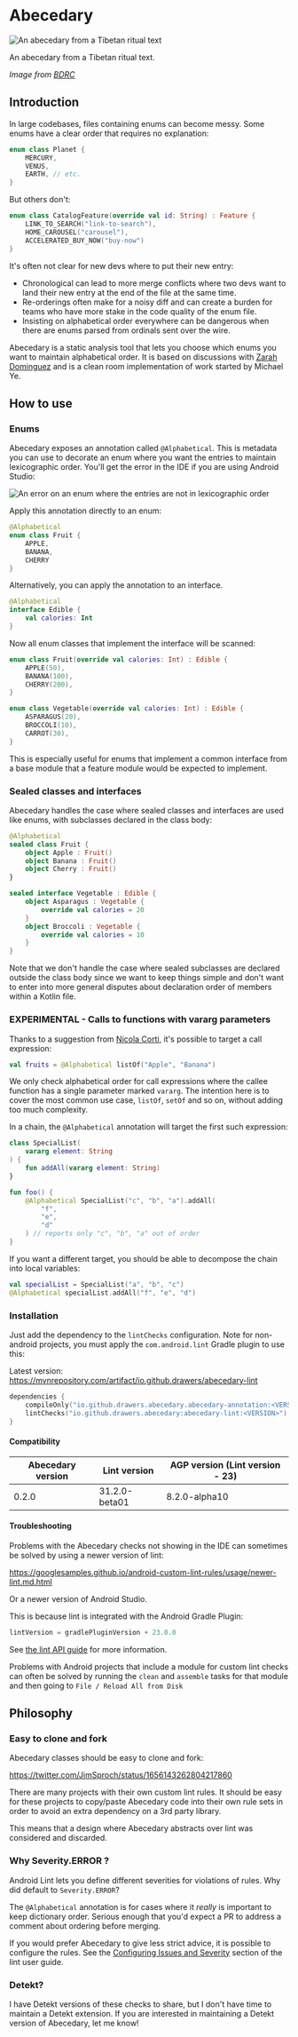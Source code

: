 # Abecedary

![An abecedary from a Tibetan ritual text](/images/abecedary.png)

An abecedary from a Tibetan ritual text.

_Image from [BDRC](http://purl.bdrc.io/resource/MW1NLM718_O1NLM718_011)_

## Introduction

In large codebases, files containing enums can become messy. Some enums have a clear
order that requires no explanation:

```kotlin
enum class Planet {
    MERCURY,
    VENUS,
    EARTH, // etc.
}
```

But others don't:

```kotlin
enum class CatalogFeature(override val id: String) : Feature {
    LINK_TO_SEARCH("link-to-search"),
    HOME_CAROUSEL("carousel"),
    ACCELERATED_BUY_NOW("buy-now")
}
```

It's often not clear for new devs where to put their new entry:

* Chronological can lead to more merge conflicts where two devs want to land their new entry
  at the end of the file at the same time.
* Re-orderings often make for a noisy diff and can create
  a burden for teams who have more stake in the code quality of the enum file.
* Insisting on alphabetical order everywhere can be dangerous when there are enums parsed
  from ordinals sent over the wire.

Abecedary is a static analysis tool that lets you choose which enums you want to maintain
alphabetical
order. It is based on discussions with [Zarah Dominguez](https://github.com/zmdominguez) and is a
clean room implementation of work started by Michael Ye.

## How to use

### Enums

Abecedary exposes an annotation called `@Alphabetical`. This is metadata you can use to decorate
an enum where you want the entries to maintain lexicographic order. You'll get the error in the IDE
if you are using Android Studio:

![An error on an enum where the entries are not in lexicographic order](/images/enum_with_error_in_IDE.png)

Apply this annotation directly to an enum:

```kotlin
@Alphabetical
enum class Fruit {
    APPLE,
    BANANA,
    CHERRY
}
```

Alternatively, you can apply the annotation to an interface.

```kotlin
@Alphabetical
interface Edible {
    val calories: Int
}
```

Now all enum classes that implement the interface will be scanned:

```kotlin
enum class Fruit(override val calories: Int) : Edible {
    APPLE(50),
    BANANA(100),
    CHERRY(200),
}

enum class Vegetable(override val calories: Int) : Edible {
    ASPARAGUS(20),
    BROCCOLI(10),
    CARROT(30),
}
```

This is especially useful for enums that implement a common interface from a base module
that a feature module would be expected to implement.

### Sealed classes and interfaces

Abecedary handles the case where sealed classes and interfaces are used like enums, with subclasses
declared in the class body:

```kotlin
@Alphabetical
sealed class Fruit {
    object Apple : Fruit()
    object Banana : Fruit()
    object Cherry : Fruit()
}

sealed interface Vegetable : Edible {
    object Asparagus : Vegetable {
        override val calories = 20
    }
    object Broccoli : Vegetable {
        override val calories = 10
    }
}
```

Note that we don't handle the case where sealed subclasses are declared outside the class body since
we want to keep things simple and don't want to enter into more general disputes about declaration
order of members
within a Kotlin file.

### EXPERIMENTAL - Calls to functions with vararg parameters

Thanks to a suggestion from [Nicola Corti](https://github.com/cortinico), it's possible to target a
call expression:

```kotlin
val fruits = @Alphabetical listOf("Apple", "Banana")
```

We only check alphabetical order for call expressions where the callee function has
a single parameter marked `vararg`. The intention here is to cover the most common use case,
`listOf`, `setOf` and so on, without adding too much complexity.

In a chain, the `@Alphabetical` annotation will target the first such expression:

```kotlin
class SpecialList(
    vararg element: String
) {
    fun addAll(vararg element: String)
}

fun foo() {
    @Alphabetical SpecialList("c", "b", "a").addAll(
        "f",
        "e",
        "d"
    ) // reports only "c", "b", "a" out of order
}
```

If you want a different target, you should be able to decompose the chain into local variables:

```kotlin
val specialList = SpecialList("a", "b", "c")
@Alphabetical specialList.addAll("f", "e", "d")
```

### Installation

Just add the dependency to the `lintChecks` configuration. Note for non-android projects, you must
apply the `com.android.lint` Gradle plugin to use this:

Latest version:
https://mvnrepository.com/artifact/io.github.drawers/abecedary-lint

```kotlin
dependencies {
    compileOnly("io.github.drawers.abecedary.abecedary-annotation:<VERSION>")
    lintChecks("io.github.drawers.abecedary:abecedary-lint:<VERSION>")
}
```

#### Compatibility

| Abecedary version | Lint version  | AGP version (Lint version - 23) |
|-------------------|---------------|---------------------------------|
| 0.2.0             | 31.2.0-beta01 | 8.2.0-alpha10                   |

#### Troubleshooting

Problems with the Abecedary checks not showing in the IDE can sometimes be solved by using a newer
version of lint:

https://googlesamples.github.io/android-custom-lint-rules/usage/newer-lint.md.html

Or a newer version of Android Studio.

This is because lint is integrated with the Android Gradle Plugin:

```kotlin
lintVersion = gradlePluginVersion + 23.0.0
```

See [the lint API guide](https://googlesamples.github.io/android-custom-lint-rules/api-guide.html#example:samplelintcheckgithubproject/lintversion?)
for more information.

Problems with Android projects that include a module for custom lint checks can often be solved by
running the `clean` and `assemble` tasks
for that module and then going to `File / Reload All from Disk`

## Philosophy

### Easy to clone and fork

Abecedary classes should be easy to clone and fork:

https://twitter.com/JimSproch/status/1656143262804217860

There are many projects with their own custom lint rules.
It should be easy for these projects to copy/paste Abecedary code into their own rule sets in order
to avoid an extra dependency on a 3rd party library.

This means that a design where Abecedary abstracts over lint was considered and discarded.

### Why Severity.ERROR ?

Android Lint lets you define different severities for violations of rules. Why did default to
`Severity.ERROR`?

The `@Alphabetical` annotation is for cases where it _really_ is important to keep
dictionary order. Serious enough that you'd expect a PR to address a comment about ordering before
merging.

If you would prefer Abecedary to give less strict advice, it is possible to configure the rules.
See
the [Configuring Issues and Severity](http://googlesamples.github.io/android-custom-lint-rules/user-guide.md.html#lintgradleplugindsl/configuringissuesandseverity)
section of the lint user guide.

### Detekt?

I have Detekt versions of these checks to share, but I don't have time to maintain a Detekt
extension.
If you are interested in maintaining a Detekt version of Abecedary, let me know!